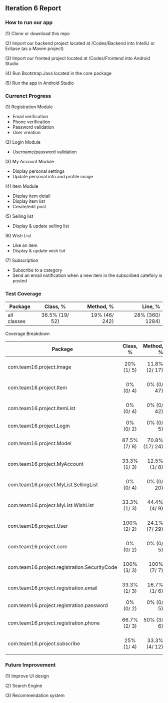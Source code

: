 ## Iteration 6 Report
### How to run our app ###
(1) Clone or download this repo

(2) Import our backend project located at /Codes/Backend into IntelliJ or Eclipse (as a Maven project)

(3) Import our fronted project located at /Codes/Frontend into Android Studio

(4) Run Bootstrap.Java located in the core package

(5) Run the app in Android Studio

### Currenct Progress ###
(1) Registration Module
+ Email verification
+ Phone verification
+ Password validation
+ User vreation

(2) Login Module
+ Username/password validation

(3) My Account Module
+ Display personal settings
+ Update personal info and profile image

(4) Item Module
+ Display item detail
+ Display item list
+ Create/edit post

(5) Selling list
+ Display & update selling list

(6) Wish List
+ Like an item
+ Display & update wish lsit

(7) Subscription
+ Subscribe to a category
+ Send an email notification when a new item in the subscribed catefory is posted

### Test Coverage ###

|Package|	Class, %|	Method, %|	Line, %|
| -------------|:--------:| -----:|--------------:|
|all classes|	36.5% (19/ 52)|	19% (46/ 242)|	28% (360/ 1284)|

Coverage Breakdown

|Package|	Class, %|	Method, %|	Line, %|
| -------------|:--------:| -----:|--------------:|
|com.team16.project.Image|	20% (1/ 5)	|11.8% (2/ 17)	|4.3% (5/ 116)|
|com.team16.project.Item|	0% (0/ 4)|	0% (0/ 47)|	0% (0/ 83)|
|com.team16.project.ItemList|	0% (0/ 4)	|0% (0/ 42)	|0% (0/ 58)|
|com.team16.project.Login|	0% (0/ 2)	|0% (0/ 5)	|0% (0/ 8)|
|com.team16.project.Model|	87.5% (7/ 8)	|70.8% (17/ 24)	|57.1% (206/ 361)|
|com.team16.project.MyAccount|	33.3% (1/ 3)|	12.5% (1/ 8)|	7.7% (4/ 52)|
|com.team16.project.MyList.SellingList|	0% (0/ 4)	|0% (0/ 20)	|0% (0/ 271)|
|com.team16.project.MyList.WishList|	33.3% (1/ 3)	|44.4% (4/ 9)|	54.4% (43/ 79)|
|com.team16.project.User|	100% (2/ 2)	|24.1% (7/ 29)	|10.9% (7/ 64)|
|com.team16.project.core|	0% (0/ 2)	|0% (0/ 5)	|0% (0/ 23)|
|com.team16.project.registration.SecurityCode|	100% (3/ 3)|	100% (7/ 7)|	87.9% (29/ 33)|
|com.team16.project.registration.email|	33.3% (1/ 3)|	16.7% (1/ 6)|	20% (2/ 10)|
|com.team16.project.registration.password|	0% (0/ 2)|	0% (0/ 5)|	0% (0/ 8)|
|com.team16.project.registration.phone|	66.7% (2/ 3)|	50% (3/ 6)|	80.8% (21/ 26)|
|com.team16.project.subscribe	|25% (1/ 4)	|33.3% (4/ 12)	|46.7% (43/ 92)|

### Future Improvement ###
(1) Improve UI design

(2) Search Engine

(3) Recommendation system
